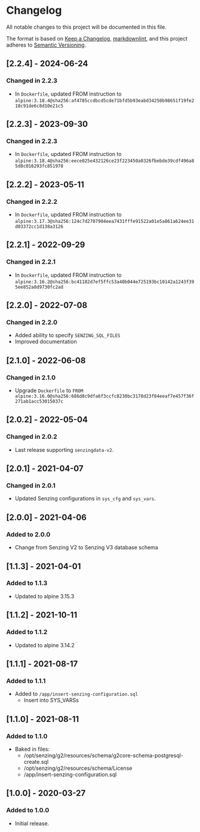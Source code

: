 # Changelog

All notable changes to this project will be documented in this file.

The format is based on [Keep a Changelog](https://keepachangelog.com/en/1.0.0/),
[markdownlint](https://dlaa.me/markdownlint/),
and this project adheres to [Semantic Versioning](https://semver.org/spec/v2.0.0.html).

## [2.2.4] - 2024-06-24

### Changed in 2.2.3

- In `Dockerfile`, updated FROM instruction to `alpine:3.18.4@sha256:af4785ccdbcd5cde71bfd5b93eabd34250b98651f19fe218c91de6c8d10e21c5`

## [2.2.3] - 2023-09-30

### Changed in 2.2.3

- In `Dockerfile`, updated FROM instruction to `alpine:3.18.4@sha256:eece025e432126ce23f223450a0326fbebde39cdf496a85d8c016293fc851978`

## [2.2.2] - 2023-05-11

### Changed in 2.2.2

- In `Dockerfile`, updated FROM instruction to `alpine:3.17.3@sha256:124c7d2707904eea7431fffe91522a01e5a861a624ee31d03372cc1d138a3126`

## [2.2.1] - 2022-09-29

### Changed in 2.2.1

- In `Dockerfile`, updated FROM instruction to `alpine:3.16.2@sha256:bc41182d7ef5ffc53a40b044e725193bc10142a1243f395ee852a8d9730fc2ad`

## [2.2.0] - 2022-07-08

### Changed in 2.2.0

- Added ability to specify `SENZING_SQL_FILES`
- Improved documentation

## [2.1.0] - 2022-06-08

### Changed in 2.1.0

- Upgrade `Dockerfile` to `FROM alpine:3.16.0@sha256:686d8c9dfa6f3ccfc8230bc3178d23f84eeaf7e457f36f271ab1acc53015037c`

## [2.0.2] - 2022-05-04

### Changed in 2.0.2

- Last release supporting `senzingdata-v2`.

## [2.0.1] - 2021-04-07

### Changed in 2.0.1

- Updated Senzing configurations in `sys_cfg` and `sys_vars`.

## [2.0.0] - 2021-04-06

### Added to 2.0.0

- Change from Senzing V2 to Senzing V3 database schema

## [1.1.3] - 2021-04-01

### Added to 1.1.3

- Updated to alpine 3.15.3

## [1.1.2] - 2021-10-11

### Added to 1.1.2

- Updated to alpine 3.14.2

## [1.1.1] - 2021-08-17

### Added to 1.1.1

- Added to `/app/insert-senzing-configuration.sql`
  - Insert into SYS_VARSs

## [1.1.0] - 2021-08-11

### Added to 1.1.0

- Baked in files:
  - /opt/senzing/g2/resources/schema/g2core-schema-postgresql-create.sql
  - /opt/senzing/g2/resources/schema/License
  - /app/insert-senzing-configuration.sql

## [1.0.0] - 2020-03-27

### Added to 1.0.0

- Initial release.
